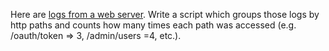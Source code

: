 Here are [logs from a web server](https://kahoot.slack.com/files/U03F86YLA8L/F076VGG1C7L/logs.csv).
Write a script which groups those logs by http paths and counts how many times each path was accessed 
(e.g. /oauth/token => 3, /admin/users =4, etc.).
